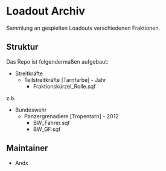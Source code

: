 # Loadout Archiv

Sammlung an gespielten Loadouts verschiedenen Fraktionen.

## Struktur

Das Repo ist folgendermaßen aufgebaut:

- Streitkräfte
  - Teilstreitkräfte [Tarnfarbe] - Jahr
    - Fraktionskürzel_Rolle.sqf

z.b.

- Bundeswehr
  - Panzergrenadiere [Tropentarn] - 2012
    - BW_Fahrer.sqf
    - BW_GF.sqf

## Maintainer

- Andx
